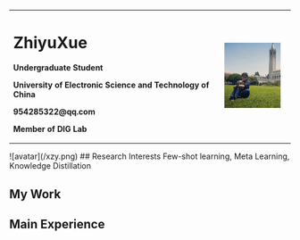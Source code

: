 <div>
<table border="0">
  <tr>
    <td width="75%">
      <h1>ZhiyuXue</h1>
      <p><b>Undergraduate Student</b></p>
      <p><b>University of Electronic Science and Technology of China</b></p>
      <p><b>954285322@qq.com</b></p>
      <p><b>Member of DIG Lab</b></p>
    </td>
    <td width="25%">
      <img src="/xzy.jpg" width="90%"/>      
    </td>
  </tr>
</table>
</div>
![avatar](/xzy.png)
## Research Interests
Few-shot learning, Meta Learning, Knowledge Distillation

## My Work

## Main Experience

